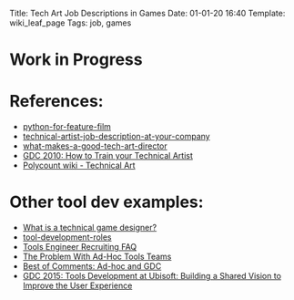 Title: Tech Art Job Descriptions in Games
Date: 01-01-20 16:40
Template: wiki_leaf_page
Tags: job, games


# Work in Progress

# References:
* [python-for-feature-film](http://dgovil.com/blog/2016/11/30/python-for-feature-film/)
* [technical-artist-job-description-at-your-company](http://discourse.techart.online/t/technical-artist-job-description-at-your-company/75)
* [what-makes-a-good-tech-art-director](http://discourse.techart.online/t/what-makes-a-good-tech-art-director/13045)
* [GDC 2010: How to Train your Technical Artist](https://www.gdcvault.com/play/1014087/How-to-Train-your-Technical)
* [Polycount wiki - Technical Art](http://wiki.polycount.com/wiki/Technical_Art)


# Other tool dev examples:
* [What is a technical game designer?](https://technicalgamedesign.blogspot.com/2012/07/what-is-technical-game-designer.html)
* [tool-development-roles](https://tools.engineer/tool-development-roles)
* [Tools Engineer Recruiting FAQ](https://gorlak.dev/recruiting/2018/07/13/tools-engineer-faq)
* [The Problem With Ad-Hoc Tools Teams](http://thetoolsmiths.org/2009/02/03/the-problem-with-ad-hoc-tools-teams/)
* [Best of Comments: Ad-hoc and GDC](http://thetoolsmiths.org/2009/02/16/best-of-comments-ad-hoc-and-gdc/)
* [GDC 2015: Tools Development at Ubisoft: Building a Shared Vision to Improve the User Experience](https://www.gdcvault.com/play/1022337/Tools-Development-at-Ubisoft-Building)